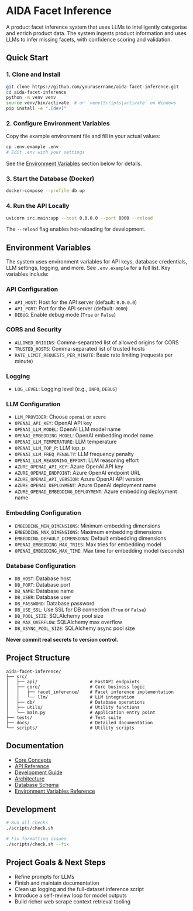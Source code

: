 # AIDA Facet Inference

A product facet inference system that uses LLMs to intelligently categorise and enrich product data. The system ingests product information and uses LLMs to infer missing facets, with confidence scoring and validation.

## Quick Start

### 1. Clone and Install
```bash
git clone https://github.com/yourusername/aida-facet-inference.git
cd aida-facet-inference
python -m venv venv
source venv/bin/activate  # or `venv\Scripts\activate` on Windows
pip install -e ".[dev]"
```

### 2. Configure Environment Variables

Copy the example environment file and fill in your actual values:
```bash
cp .env.example .env
# Edit .env with your settings
```

See the [Environment Variables](#environment-variables) section below for details.

### 3. Start the Database (Docker)
```bash
docker-compose --profile db up
```

### 4. Run the API Locally
```bash
uvicorn src.main:app --host 0.0.0.0 --port 8000 --reload
```

The `--reload` flag enables hot-reloading for development.

## Environment Variables

The system uses environment variables for API keys, database credentials, LLM settings, logging, and more. See `.env.example` for a full list. Key variables include:

### API Configuration
- `API_HOST`: Host for the API server (default: `0.0.0.0`)
- `API_PORT`: Port for the API server (default: `8000`)
- `DEBUG`: Enable debug mode (`True` or `False`)

### CORS and Security
- `ALLOWED_ORIGINS`: Comma-separated list of allowed origins for CORS
- `TRUSTED_HOSTS`: Comma-separated list of trusted hosts
- `RATE_LIMIT_REQUESTS_PER_MINUTE`: Basic rate limiting (requests per minute)

### Logging
- `LOG_LEVEL`: Logging level (e.g., `INFO`, `DEBUG`)

### LLM Configuration
- `LLM_PROVIDER`: Choose `openai` or `azure`
- `OPENAI_API_KEY`: OpenAI API key
- `OPENAI_LLM_MODEL`: OpenAI LLM model name
- `OPENAI_EMBEDDING_MODEL`: OpenAI embedding model name
- `OPENAI_LLM_TEMPERATURE`: LLM temperature
- `OPENAI_LLM_TOP_P`: LLM top_p
- `OPENAI_LLM_FREQ_PENALTY`: LLM frequency penalty
- `OPENAI_LLM_REASONING_EFFORT`: LLM reasoning effort
- `AZURE_OPENAI_API_KEY`: Azure OpenAI API key
- `AZURE_OPENAI_ENDPOINT`: Azure OpenAI endpoint URL
- `AZURE_OPENAI_API_VERSION`: Azure OpenAI API version
- `AZURE_OPENAI_DEPLOYMENT`: Azure OpenAI deployment name
- `AZURE_OPENAI_EMBEDDING_DEPLOYMENT`: Azure embedding deployment name

### Embedding Configuration
- `EMBEDDING_MIN_DIMENSIONS`: Minimum embedding dimensions
- `EMBEDDING_MAX_DIMENSIONS`: Maximum embedding dimensions
- `EMBEDDING_DEFAULT_DIMENSIONS`: Default embedding dimensions
- `OPENAI_EMBEDDING_MAX_TRIES`: Max tries for embedding model
- `OPENAI_EMBEDDING_MAX_TIME`: Max time for embedding model (seconds)

### Database Configuration
- `DB_HOST`: Database host
- `DB_PORT`: Database port
- `DB_NAME`: Database name
- `DB_USER`: Database user
- `DB_PASSWORD`: Database password
- `DB_USE_SSL`: Use SSL for DB connection (`True` or `False`)
- `DB_POOL_SIZE`: SQLAlchemy pool size
- `DB_MAX_OVERFLOW`: SQLAlchemy max overflow
- `DB_ASYNC_POOL_SIZE`: SQLAlchemy async pool size

**Never commit real secrets to version control.**

## Project Structure

```
aida-facet-inference/
├── src/
│   ├── api/                    # FastAPI endpoints
│   ├── core/                   # Core business logic
│   │   ├── facet_inference/    # Facet inference implementation
│   │   └── llm/                # LLM integration
│   ├── db/                     # Database operations
│   ├── utils/                  # Utility functions
│   └── main.py                 # Application entry point
├── tests/                      # Test suite
├── docs/                       # Detailed documentation
└── scripts/                    # Utility scripts
```

## Documentation

- [Core Concepts](docs/core_concepts.md)
- [API Reference](docs/api_reference.md)
- [Development Guide](docs/development.md)
- [Architecture](docs/architecture.md)
- [Database Schema](docs/database.md)
- [Environment Variables Reference](docs/README_env_vars.md)

## Development

```bash
# Run all checks
./scripts/check.sh

# Fix formatting issues
./scripts/check.sh --fix
```

## Project Goals & Next Steps

- Refine prompts for LLMs
- Finish and maintain documentation
- Clean up logging and the full-dataset inference script
- Introduce a self-review loop for model outputs
- Build richer web scrape context retrieval tooling